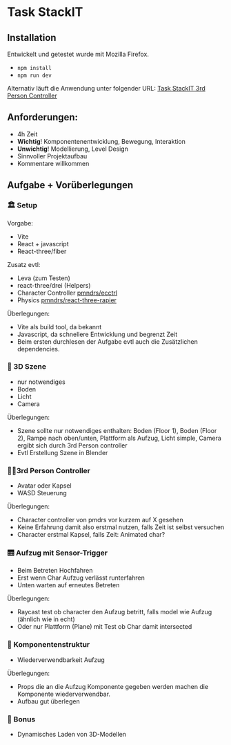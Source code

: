 # Task StackIT

## Installation

Entwickelt und getestet wurde mit Mozilla Firefox.

- `npm install`
- `npm run dev`

Alternativ läuft die Anwendung unter folgender URL:
[Task StackIT 3rd Person Controller](https://deepskyblue-stingray-142605.hostingersite.com/)

## Anforderungen:

- 4h Zeit
- **Wichtig**! Komponentenentwicklung, Bewegung, Interaktion
- **Unwichtig**! Modellierung, Level Design
- Sinnvoller Projektaufbau
- Kommentare willkommen

## Aufgabe + Vorüberlegungen

### 🏛️ Setup

Vorgabe:

- Vite
- React + javascript
- React-three/fiber

Zusatz evtl:

- Leva (zum Testen)
- react-three/drei (Helpers)
- Character Controller [pmndrs/ecctrl](https://github.com/pmndrs/ecctrl)
- Physics [pmndrs/react-three-rapier](https://github.com/pmndrs/react-three-rapier)

Überlegungen:

- Vite als build tool, da bekannt
- Javascript, da schnellere Entwicklung und begrenzt Zeit
- Beim ersten durchlesen der Aufgabe evtl auch die Zusätzlichen dependencies.

### 🧊 3D Szene

- nur notwendiges
- Boden
- Licht
- Camera

Überlegungen:

- Szene sollte nur notwendiges enthalten: Boden (Floor 1), Boden (Floor 2), Rampe nach oben/unten, Plattform als Aufzug, Licht simple, Camera ergibt sich durch 3rd Person controller
- Evtl Erstellung Szene in Blender

### 🧍🏻3rd Person Controller

- Avatar oder Kapsel
- WASD Steuerung

Überlegungen:

- Character controller von pmdrs vor kurzem auf X gesehen
- Keine Erfahrung damit also erstmal nutzen, falls Zeit ist selbst versuchen
- Character erstmal Kapsel, falls Zeit: Animated char?

### 🛗 Aufzug mit Sensor-Trigger

- Beim Betreten Hochfahren
- Erst wenn Char Aufzug verlässt runterfahren
- Unten warten auf erneutes Betreten

Überlegungen:

- Raycast test ob character den Aufzug betritt, falls model wie Aufzug (ähnlich wie in echt)
- Oder nur Plattform (Plane) mit Test ob Char damit intersected

### 💠 Komponentenstruktur

- Wiederverwendbarkeit Aufzug

Überlegungen:

- Props die an die Aufzug Komponente gegeben werden machen die Komponente wiederverwendbar.
- Aufbau gut überlegen

### 🌟 Bonus

- Dynamisches Laden von 3D-Modellen
